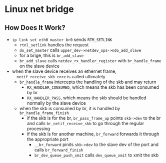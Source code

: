 Linux net bridge
================

## How Does It Work?

- `ip link set eth0 master br0` sends `RTM_SETLINK`
  - `rtnl_setlink` handles the request
  - `do_set_master` calls `upper_dev->netdev_ops->ndo_add_slave`
  - for a brige, this is `br_add_slave`
  - `br_add_slave` calls `netdev_rx_handler_register` with `br_handle_frame`
    on the slave device
- when the slave device receives an ethernet frame, `__netif_receive_skb_core`
  is called ultimately
  - `br_handle_frame` intercepts the handling of the skb and may return
    - `RX_HANDLER_CONSUMED`, which means the skb has been consumed by br
    - `RX_HANDLER_PASS`, which means the skb should be handled normally by the
      slave device
  - when the skb is consumed by br, it is handled by `br_handle_frame_finish`
    - if the skb is for the br, `br_pass_frame_up` points `skb->dev` to the br
      and calls `br_netif_receive_skb` to go through the regular processing
    - if the skb is for another machine, `br_forward` forwards it through the
      appropriate port
      - `__br_forward` pinits `skb->dev` to the slave dev of the port and
        calls `br_forward_finish`
      - `br_dev_queue_push_xmit` calls `dev_queue_xmit` to xmit the skb
